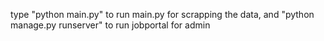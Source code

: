 type "python main.py" to run main.py for scrapping the data,
and "python manage.py runserver" to run jobportal for admin
